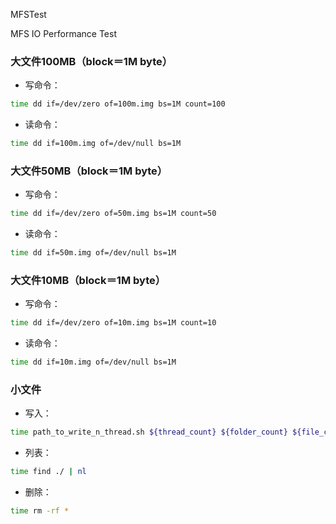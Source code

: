 MFSTest

MFS IO Performance Test

### 大文件100MB（block＝1M byte）

* 写命令：

```bash
time dd if=/dev/zero of=100m.img bs=1M count=100
```

* 读命令：

```bash
time dd if=100m.img of=/dev/null bs=1M
```

### 大文件50MB（block＝1M byte）

* 写命令：

```bash
time dd if=/dev/zero of=50m.img bs=1M count=50
```

* 读命令：

```bash
time dd if=50m.img of=/dev/null bs=1M
```

### 大文件10MB（block＝1M byte）

* 写命令：

```bash
time dd if=/dev/zero of=10m.img bs=1M count=10
```

* 读命令：

```bash
time dd if=10m.img of=/dev/null bs=1M
```

### 小文件

* 写入：

```bash
time path_to_write_n_thread.sh ${thread_count} ${folder_count} ${file_count_per_folder} ${block_size} ${block_count}
```

* 列表：

```bash
time find ./ | nl
```

* 删除：

```bash
time rm -rf *
```
